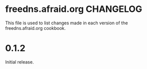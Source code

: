 # freedns.afraid.org CHANGELOG

This file is used to list changes made in each version of the freedns.afraid.org cookbook.

# 0.1.2

Initial release.
